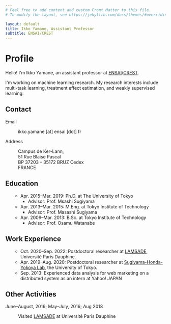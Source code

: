 ```yaml
---
# Feel free to add content and custom Front Matter to this file.
# To modify the layout, see https://jekyllrb.com/docs/themes/#overriding-theme-defaults

layout: default
title: Ikko Yamane, Assistant Professor
subtitle: ENSAI/CREST
---
```

<h1 class="content title">
Profile
</h1>

<section class="section">
	<div class="container">
<div class="content" markdown="1">

Hello! I'm Ikko Yamane, an assistant professor at [ENSAI](https://ensai.fr/en/)/[CREST](https://crest.science/).

I'm working on machine learning research.
My research interests include multi-task learning, treatment effect estimation, and weakly supervised learning.

</div>
	</div>
</section>

<section class="section">
	<div class="container">
		<h1 class="title">Contact</h1>
		<dl class="content">
			<dt>Email</dt>
			<dd><p>ikko.yamane [at] ensai [dot] fr</p></dd>
			<dt>Address</dt>
			<dd><p>Campus de Ker-Lann,</br>
			51 Rue Blaise Pascal</br>
		BP 37203 – 35172 BRUZ Cedex</br>
FRANCE</p></dd>
		</dl>
	</div>
</section>

<section class="section">
	<div class="container">
		<h1 class="title">Education</h1>
		<ul class="content">
<div markdown="1">  <!-- Don't indent!!! -->

- Apr. 2015&ndash;Mar. 2019: Ph.D. at The University of Tokyo
    - Advisor: Prof. Msashi Sugiyama
- Apr. 2013&ndash;Mar. 2015: M.Eng. at Tokyo Institute of Technology
    - Advisor: Prof. Masashi Sugiyama
- Apr. 2009&ndash;Mar. 2013: B.Sc. at Tokyo Institute of Technology
    - Advisor: Prof. Osamu Watanabe

</div>
		</ul>
	</div>
</section>

<section class="section">
	<div class="container">
		<h1 class="title">Work Experience</h1>
			<ul class="content">
<div markdown="1">  <!-- Don't indent!!! -->
	
- Oct. 2020&ndash;Sep. 2022: Postdoctoral researcher at [LAMSADE](https://www.lamsade.dauphine.fr), Université Paris Dauphine.
- Apr. 2019&ndash;Aug. 2020: Postdoctoral researcher at [Sugiyama-Honda-Yokoya Lab](http://www.ms.k.u-tokyo.ac.jp/), the University of Tokyo.
- Sep. 2013: Experienced data analysis for web marketing on a distributed system as an intern at Yahoo! JAPAN
	
</div>
			</ul>
	</div>
</section>

<section class="section">
	<div class="container">
		<h1 class="title">Other Activities</h1>
		<dl class="content">
			<dt>June&ndash;August, 2016; May&ndash;July, 2016; Aug 2018</dt>
			<dd><p>Visited <a href="https://www.lamsade.dauphine.fr">LAMSADE</a> at Université Paris Dauphine</p></dd>
		</dl>
	</div>
</section>

<div id="footer">
	<div id="footer-text">
	</div>
</div>

